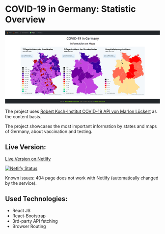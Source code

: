 # COVID-19 in Germany: Statistic Overview

![Screenshot of the project](./public/covid-screen.png)

The project uses [Robert Koch-Institut COVID-19 API von Marlon Lückert](https://api.corona-zahlen.org/docs/) as the content basis.

The project showcases the most important information by states and maps of Germany, about vaccination and testing.

## Live Version:

[Live Version on Netlify](covid19-info-sempris.netlify.app)

[![Netlify Status](https://api.netlify.com/api/v1/badges/7c5b25a9-83ea-480d-9408-9630b2690488/deploy-status)](https://app.netlify.com/sites/covid19-info-sempris/deploys)

Known issues: 404 page does not work with Netlify (automatically changed by the service).

## Used Technologies:

- React JS
- React-Bootstrap
- 3rd-party API fetching
- Browser Routing